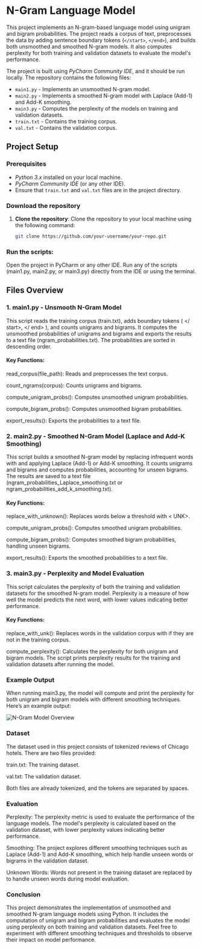 
# N-Gram Language Model

This project implements an N-gram-based language model using unigram and bigram probabilities. The project reads a corpus of text, preprocesses the data by adding sentence boundary tokens (`</start>`, `</end>`), and builds both unsmoothed and smoothed N-gram models. It also computes perplexity for both training and validation datasets to evaluate the model's performance.

The project is built using *PyCharm Community IDE*, and it should be run locally. The repository contains the following files:
- `main1.py` - Implements an unsmoothed N-gram model.
- `main2.py` - Implements a smoothed N-gram model with Laplace (Add-1) and Add-K smoothing.
- `main3.py` - Computes the perplexity of the models on training and validation datasets.
- `train.txt` - Contains the training corpus.
- `val.txt` - Contains the validation corpus.

## Project Setup

### Prerequisites

- *Python 3.x* installed on your local machine.
- *PyCharm Community IDE* (or any other IDE).
- Ensure that `train.txt` and `val.txt` files are in the project directory.

### Download the repository

1. **Clone the repository**:
   Clone the repository to your local machine using the following command:
   ```bash
   git clone https://github.com/your-username/your-repo.git


### Run the scripts:

Open the project in PyCharm or any other IDE.
Run any of the scripts (main1.py, main2.py, or main3.py) directly from the IDE or using the terminal. 

## Files Overview
### 1. main1.py - Unsmooth N-Gram Model
This script reads the training corpus (train.txt), adds boundary tokens ( </ start>, </ end> ), and counts unigrams and bigrams. It computes the unsmoothed probabilities of unigrams and bigrams and exports the results to a text file (ngram_probabilities.txt). The probabilities are sorted in descending order.

#### Key Functions:

read_corpus(file_path): Reads and preprocesses the text corpus.

count_ngrams(corpus): Counts unigrams and bigrams.

compute_unigram_probs(): Computes unsmoothed unigram probabilities.

compute_bigram_probs(): Computes unsmoothed bigram probabilities.

export_results(): Exports the probabilities to a text file.

### 2. main2.py - Smoothed N-Gram Model (Laplace and Add-K Smoothing)
This script builds a smoothed N-gram model by replacing infrequent words with <UNK> and applying Laplace (Add-1) or Add-K smoothing. It counts unigrams and bigrams and computes probabilities, accounting for unseen bigrams. The results are saved to a text file (ngram_probabilities_Laplace_smoothing.txt or ngram_probabilities_add_k_smoothing.txt).

#### Key Functions:

replace_with_unknown(): Replaces words below a threshold with < UNK>.

compute_unigram_probs(): Computes smoothed unigram probabilities.

compute_bigram_probs(): Computes smoothed bigram probabilities, handling unseen bigrams.

export_results(): Exports the smoothed probabilities to a text file.

### 3. main3.py - Perplexity and Model Evaluation
This script calculates the perplexity of both the training and validation datasets for the smoothed N-gram model. Perplexity is a measure of how well the model predicts the next word, with lower values indicating better performance.

#### Key Functions:

replace_with_unk(): Replaces words in the validation corpus with <UNK> if they are not in the training corpus.

compute_perplexity(): Calculates the perplexity for both unigram and bigram models.
The script prints perplexity results for the training and validation datasets after running the model.

### Example Output
When running main3.py, the model will compute and print the perplexity for both unigram and bigram models with different smoothing techniques. Here’s an example output:

![N-Gram Model Overview](pics/Op.png)


### Dataset
The dataset used in this project consists of tokenized reviews of Chicago hotels. There are two files provided:

train.txt: The training dataset.

val.txt: The validation dataset.

Both files are already tokenized, and the tokens are separated by spaces.

### Evaluation
Perplexity: The perplexity metric is used to evaluate the performance of the language models. The model's perplexity is calculated based on the validation dataset, with lower perplexity values indicating better performance.

Smoothing: The project explores different smoothing techniques such as Laplace (Add-1) and Add-K smoothing, which help handle unseen words or bigrams in the validation dataset.

Unknown Words: Words not present in the training dataset are replaced by <UNK> to handle unseen words during model evaluation.

### Conclusion
This project demonstrates the implementation of unsmoothed and smoothed N-gram language models using Python. It includes the computation of unigram and bigram probabilities and evaluates the model using perplexity on both training and validation datasets. Feel free to experiment with different smoothing techniques and thresholds to observe their impact on model performance.